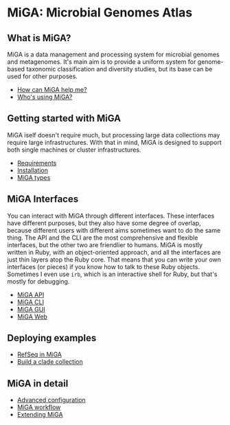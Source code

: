 # MiGA: Microbial Genomes Atlas

## What is MiGA?

MiGA is a data management and processing system for microbial genomes and
metagenomes. It's main aim is to provide a uniform system for genome-based
taxonomic classification and diversity studies, but its base can be used for
other purposes.

* [How can MiGA help me?](manual/part1/pitch.md)
* [Who's using MiGA?](manual/part1/use-cases.md)

## Getting started with MiGA

MiGA iself doesn't require much, but processing large data collections may
require large infrastructures. With that in mind, MiGA is designed to support
both single machines or cluster infrastructures.

* [Requirements](manual/part2/requirements.md)
* [Installation](manual/part2/installation.md)
* [MiGA types](manual/part2/types.md)

## MiGA Interfaces

You can interact with MiGA through different interfaces. These interfaces have
different purposes, but they also have some degree of overlap, because different
users with different aims sometimes want to do the same thing. The API and the
CLI are the most comprehensive and flexible interfaces, but the other two are
friendlier to humans. MiGA is mostly written in Ruby, with an object-oriented
approach, and all the interfaces are just thin layers atop the Ruby core. That
means that you can write your own interfaces (or pieces) if you know how to talk
to these Ruby objects. Sometimes I even use `irb`, which is an interactive shell
for Ruby, but that's mostly for debugging.

* [MiGA API](manual/part3/API.md)
* [MiGA CLI](manual/part3/CLI.md)
* [MiGA GUI](manual/part3/GUI.md)
* [MiGA Web](manual/part3/Web.md)

## Deploying examples

* [RefSeq in MiGA](manual/part4/deploy-refseq.md)
* [Build a clade collection](manual/part4/deploy-clade.md)

## MiGA in detail

* [Advanced configuration](manual/part5/advanced-configuration.md)
* [MiGA workflow](manual/part5/workflow.md)
* [Extending MiGA](manual/part5/extending.md)

